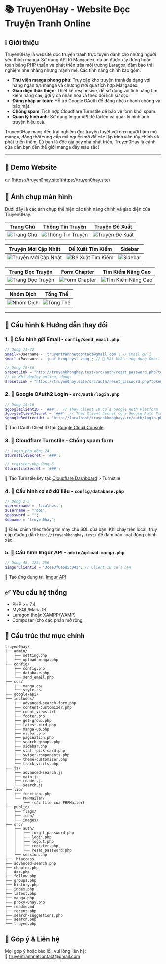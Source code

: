 # 📚 Truyen0Hay - Website Đọc Truyện Tranh Online

## ℹ️ Giới thiệu

Truyen0Hay là website đọc truyện tranh trực tuyến dành cho những người yêu thích manga. Sử dụng API từ Mangadex, dự án được xây dựng hoàn toàn bằng PHP thuần và phát triển trên môi trường Laragon, đảm bảo trải nghiệm nhẹ nhàng nhưng mạnh mẽ. Các tính năng chính bao gồm:

- **Thư viện manga phong phú**: Truy cập kho truyện tranh đa dạng với hàng ngàn tựa manga và chương mới qua tích hợp Mangadex.
- **Giao diện thân thiện**: Thiết kế responsive, dễ sử dụng với tính năng tìm kiếm nâng cao, gợi ý cá nhân hóa và theo dõi lịch sử đọc.
- **Đăng nhập an toàn**: Hỗ trợ Google OAuth để đăng nhập nhanh chóng và bảo mật.
- **Chống spam**: Tích hợp Cloudflare Turnstile để bảo vệ form khỏi spam.
- **Quản lý hình ảnh**: Sử dụng Imgur API để tải lên và quản lý hình ảnh truyện hiệu quả.

Truyen0Hay mang đến trải nghiệm đọc truyện tuyệt vời cho người hâm mộ manga, đồng thời cung cấp mã nguồn mở để các lập trình viên tùy chỉnh và phát triển thêm. Dù bạn là độc giả hay nhà phát triển, Truyen0Hay là cánh cửa dẫn bạn đến thế giới manga đầy màu sắc!

---

## 🚀 Demo Website

👉 [https://truyen0hay.site](https://truyen0hay.site)

## 📸 Ảnh chụp màn hình

Dưới đây là các ảnh chụp thể hiện các tính năng chính và giao diện của Truyen0Hay:

| **Trang Chủ** | **Thông Tin Truyện** | **Truyện Đề Xuất** |
|:-------------:|:--------------------:|:------------------:|
| ![Trang Chủ](demo/1-trang-chu.png) | ![Thông Tin Truyện](demo/2-trang-thong-tin-truyen.png) | ![Truyện Đề Xuất](demo/3-truyen-de-xuat.png) |

| **Truyện Mới Cập Nhật** | **Đề Xuất Tìm Kiếm** | **Sidebar** |
|:-----------------------:|:--------------------:|:-----------:|
| ![Truyện Mới Cập Nhật](demo/4-truyen-moi-cap-nhat.png) | ![Đề Xuất Tìm Kiếm](demo/5-de-xuat-tim-kiem.png) | ![Sidebar](demo/6-siderbar.png) |

| **Trang Đọc Truyện** | **Form Chapter** | **Tìm Kiếm Nâng Cao** |
|:--------------------:|:----------------:|:---------------------:|
| ![Trang Đọc Truyện](demo/7-trang-doc-truyen.png) | ![Form Chapter](demo/8-form-chapter.png) | ![Tìm Kiếm Nâng Cao](demo/9-tim-kiem-nang-cao.png) |

| **Nhóm Dịch** | **Tổng Thể** |
|:-------------:|:------------:|
| ![Nhóm Dịch](demo/10-nhom-dich.png) | ![Tổng Thể](demo/tong-the.png) |

---

## 🔧 Cấu hình & Hướng dẫn thay đổi

### 1. 📧 Cấu hình gửi Email - `config/send_email.php`

```php
// Dòng 71-72
$mail->Username = 'truyentranhnetcontact@gmail.com'; // Email gửi
$mail->Password = 'juuf bzoq eysl zdag'; // 🔐 Mật khẩu ứng dụng Gmail

// Dòng 79-80
$resetLink = "http://truyenkhonghay.test/src/auth/reset_password.php?token=" . $token;
// => Khi deploy online, dùng:
$resetLink = "https://truyen0hay.site/src/auth/reset_password.php?token=" . $token;
```

### 2. 🔐 Google OAuth2 Login - `src/auth/login.php`

```php
// Dòng 14-16
$googleClientID = '###';  // Thay Client ID của Google Auth Platform
$googleClientSecret = '###'; // Thay Client Secret của Google Auth Platform
$googleRedirectUri = 'http://localhost/truyenkhonghay/src/auth/login.php'; // Thay localhost bằng domain của bạn
```

🔗 Tạo OAuth Client ID tại: [Google Cloud Console](https://console.cloud.google.com/apis/credentials)

### 3. 🧱 Cloudflare Turnstile - Chống spam form

```php
// login.php dòng 24
$turnstileSecret = '###';

// register.php dòng 6
$turnstileSecret = '###';
```

🔗 Tạo Turnstile key tại: [Cloudflare Dashboard](https://dash.cloudflare.com/) > Turnstile

### 4. 💾 Cấu hình cơ sở dữ liệu - `config/database.php`

```php
// Dòng 2-5
$servername = "localhost";
$username = "root";
$password = "";
$dbname = "truyen0hay";
```

📌 Điều chỉnh theo thông tin máy chủ SQL của bạn. Khi chạy trên local, truy cập đường dẫn `http://truyenkhonghay.test/` để đảm bảo hoạt động chính xác.

### 5. 📸 Cấu hình Imgur API - `admin/upload-manga.php`

```php
// Dòng 48, 123, 256
$imgurClientId = '3cea3f0e5d5c043'; // Client ID của bạn
```

🔗 Tạo ứng dụng tại: [Imgur API](https://api.imgur.com/oauth2/addclient)

## ✅ Yêu cầu hệ thống

- PHP >= 7.4
- MySQL/MariaDB
- Laragon (hoặc XAMPP/WAMP)
- Composer (cho các phần mở rộng)

## 📁 Cấu trúc thư mục chính

```
truyen0hay/
├── admin/
│   ├── setting.php
│   └── upload-manga.php
├── config/
│   ├── config.php
│   ├── database.php
│   └── send_email.php
├── css/
│   ├── manga.css
│   └── style.css
├── google-api/
├── includes/
│   ├── advanced-search-form.php
│   ├── content-customizer.php
│   ├── count_views.txt
│   ├── footer.php
│   ├── get-group.php
│   ├── latest-card.php
│   ├── manga-up.php
│   ├── navbar.php
│   ├── pagination.php
│   ├── search-groups.php
│   ├── sidebar.php
│   ├── staff-pick-card.php
│   ├── swiper-components.php
│   ├── theme-customizer.php
│   └── track_visits.php
├── js/
│   ├── advanced-search.js
│   ├── main.js
│   ├── reader.js
│   └── search.js
├── lib/
│   ├── functions.php
│   └── PHPMailer/
│       └── (các file của PHPMailer)
├── public/
│   ├── flags/
│   ├── icon/
│   └── images/
├── src/
│   ├── auth/
│   │   ├── forget_password.php
│   │   ├── login.php
│   │   ├── logout.php
│   │   ├── register.php
│   │   └── reset_password.php
│   └── session.php
├── .htaccess
├── advanced-search.php
├── chapter.php
├── doc.php
├── follow.php
├── groups.php
├── history.php
├── index.php
├── latest.php
├── manga.php
├── proxy-0hay.php
├── readme.md
├── recent.php
├── search-suggestions.php
├── search.php
└── truyen.php
```

## 🤝 Góp ý & Liên hệ

Mọi góp ý hoặc báo lỗi, vui lòng liên hệ:  
📩 [truyentranhnetcontact@gmail.com](mailto:truyentranhnetcontact@gmail.com)

